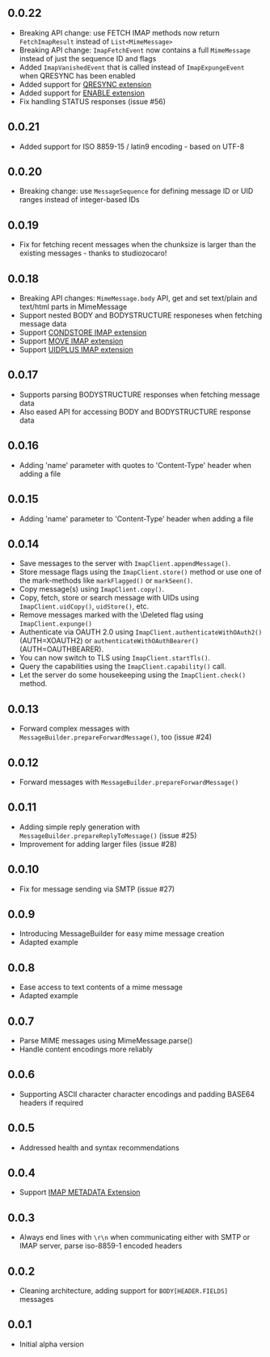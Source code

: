 ## 0.0.22
- Breaking API change: use FETCH IMAP methods now return `FetchImapResult` instead of `List<MimeMessage>`
- Breaking API change: `ImapFetchEvent` now contains a full `MimeMessage` instead of just the sequence ID and flags
- Added `ImapVanishedEvent` that is called instead of `ImapExpungeEvent` when QRESYNC has been enabled
- Added support for [QRESYNC extension](https://tools.ietf.org/html/rfc7162)
- Added support for [ENABLE extension](https://tools.ietf.org/html/rfc5161)
- Fix handling STATUS responses (issue #56)

## 0.0.21
- Added support for ISO 8859-15 / latin9 encoding - based on UTF-8

## 0.0.20
- Breaking change: use `MessageSequence` for defining message ID or UID ranges instead of integer-based IDs

## 0.0.19
- Fix for fetching recent messages when the chunksize is larger than the existing messages - thanks to studiozocaro!

## 0.0.18
- Breaking API changes: `MimeMessage.body` API, get and set text/plain and text/html parts in MimeMessage
- Support nested BODY and BODYSTRUCTURE responeses when fetching message data
- Support [CONDSTORE IMAP extension](https://tools.ietf.org/html/rfc5161)
- Support [MOVE IMAP extension](https://tools.ietf.org/html/rfc6851)
- Support [UIDPLUS IMAP extension](https://tools.ietf.org/html/rfc6851)

## 0.0.17
- Supports parsing BODYSTRUCTURE responses when fetching message data
- Also eased API for accessing BODY and BODYSTRUCTURE response data

## 0.0.16
- Adding 'name' parameter with quotes to 'Content-Type' header when adding a file

## 0.0.15
- Adding 'name' parameter to 'Content-Type' header when adding a file

## 0.0.14

- Save messages to the server with `ImapClient.appendMessage()`.
- Store message flags using the `ImapClient.store()` method or use one of the mark-methods like `markFlagged()` or `markSeen()`.
- Copy message(s) using `ImapClient.copy()`.
- Copy, fetch, store or search message with UIDs using `ImapClient.uidCopy()`, `uidStore()`, etc.
- Remove messages marked with the \Deleted flag using `ImapClient.expunge()`
- Authenticate via OAUTH 2.0 using `ImapClient.authenticateWithOAuth2()` (AUTH=XOAUTH2) or `authenticateWithOAuthBearer()` (AUTH=OAUTHBEARER).
- You can now switch to TLS using `ImapClient.startTls()`.
- Query the capabilities using the `ImapClient.capability()` call.
- Let the server do some housekeeping using the `ImapClient.check()` method.

## 0.0.13

- Forward complex messages with `MessageBuilder.prepareForwardMessage()`, too  (issue #24)

## 0.0.12

- Forward messages with `MessageBuilder.prepareForwardMessage()` 

## 0.0.11

- Adding simple reply generation with `MessageBuilder.prepareReplyToMessage()` (issue #25)
- Improvement for adding larger files (issue #28)


## 0.0.10

- Fix for message sending via SMTP (issue #27)

## 0.0.9

- Introducing MessageBuilder for easy mime message creation
- Adapted example

## 0.0.8

- Ease access to text contents of a mime message
- Adapted example

## 0.0.7

- Parse MIME messages using MimeMessage.parse()
- Handle content encodings more reliably


## 0.0.6

- Supporting ASCII character character encodings and padding BASE64 headers if required

## 0.0.5

- Addressed health and syntax recommendations

## 0.0.4

- Support [IMAP METADATA Extension](https://tools.ietf.org/html/rfc5464)

## 0.0.3

- Always end lines with `\r\n` when communicating either with SMTP or IMAP server, parse iso-8859-1 encoded headers

## 0.0.2

- Cleaning architecture, adding support for `BODY[HEADER.FIELDS]` messages

## 0.0.1

- Initial alpha version

